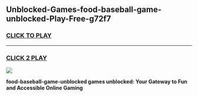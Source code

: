 
## Unblocked-Games-food-baseball-game-unblocked-Play-Free-g72f7
<h3>
<a href="https://premium76.site?title=food-baseball-game-unblocked&ref=15A">CLICK TO PLAY</a></h3>
<hr>

<h3>
<a href="https://premium76.site?title=food-baseball-game-unblocked&ref=15A">CLICK 2 PLAY</a>
  
</h3>

<a href="https://premium76.site?title=food-baseball-game-unblocked&ref=15A"><img src="https://clearcache.store/games.png"></a>


**food-baseball-game-unblocked games unblocked: Your Gateway to Fun and Accessible Online Gaming**
